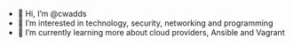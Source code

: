 - 👋 Hi, I’m @cwadds
- 👀 I’m interested in technology, security, networking and programming
- 🌱 I’m currently learning more about cloud providers, Ansible and Vagrant

<!---
cwadds/cwadds is a ✨ special ✨ repository because its `README.md` (this file) appears on your GitHub profile.
You can click the Preview link to take a look at your changes.
--->

